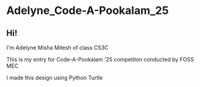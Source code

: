 # Adelyne_Code-A-Pookalam_25

## Hi!
I'm Adelyne Misha Mitesh of class CS3C

This is my entry for Code-A-Pookalam '25 competiton conducted by FOSS MEC

I made this design using Python Turtle

